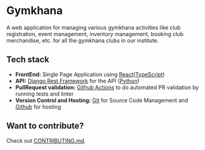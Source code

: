 # Gymkhana

A web application for managing various gymkhana activities like club
registration, event management, inventory management, booking club
merchandise, etc. for all the gymkhana clubs in our institute.


## Tech stack
- **FrontEnd:** Single Page Application using [React](https://reactjs.org/)([TypeScript](https://www.typescriptlang.org/))
- **API:** [Django Rest Framework](https://www.django-rest-framework.org/) for the API ([Python](https://www.python.org/))
- **PullRequest validation:** [Github Actions](https://github.com/features/actions) to do automated PR validation by running tests and linter
- **Version Control and Hosting:** [Git](https://git-scm.com/) for Source Code Management and [Github](https://github.com) for hosting

## Want to contribute?
Check out [CONTRIBUTING.md](CONTRIBUTING.md).
